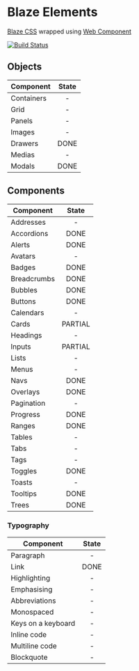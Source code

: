 Blaze Elements
==============

[Blaze CSS](http://blazecss.com/) wrapped using [Web Component](http://webcomponents.org/)

[![Build Status](https://saucelabs.com/browser-matrix/elmariofredo.svg)](https://saucelabs.com/beta/builds/de2a9d3d2222445290dd8e29ba80de84)


## Objects
| Component  | State |
|------------|:-----:|
| Containers | - |
| Grid | - |
| Panels | - |
| Images | - |
| Drawers | DONE |
| Medias | - |
| Modals | DONE |

## Components
| Component | State |
|-----------|:-----:|
| Addresses | - |
| Accordions | DONE |
| Alerts | DONE |
| Avatars | - |
| Badges | DONE |
| Breadcrumbs | DONE |
| Bubbles | DONE |
| Buttons | DONE |
| Calendars | - |
| Cards | PARTIAL |
| Headings | - |
| Inputs | PARTIAL |
| Lists | - |
| Menus | - |
| Navs | DONE |
| Overlays | DONE |
| Pagination | - |
| Progress | DONE |
| Ranges | DONE |
| Tables | - |
| Tabs | - |
| Tags | - |
| Toggles | DONE |
| Toasts | - |
| Tooltips | DONE |
| Trees | DONE |

### Typography
| Component | State |
|-----------|:-----:|
| Paragraph | - |
| Link | DONE |
| Highlighting | - |
| Emphasising | - |
| Abbreviations | - |
| Monospaced | - |
| Keys on a keyboard | - |
| Inline code | - |
| Multiline code | - |
| Blockquote | - |

